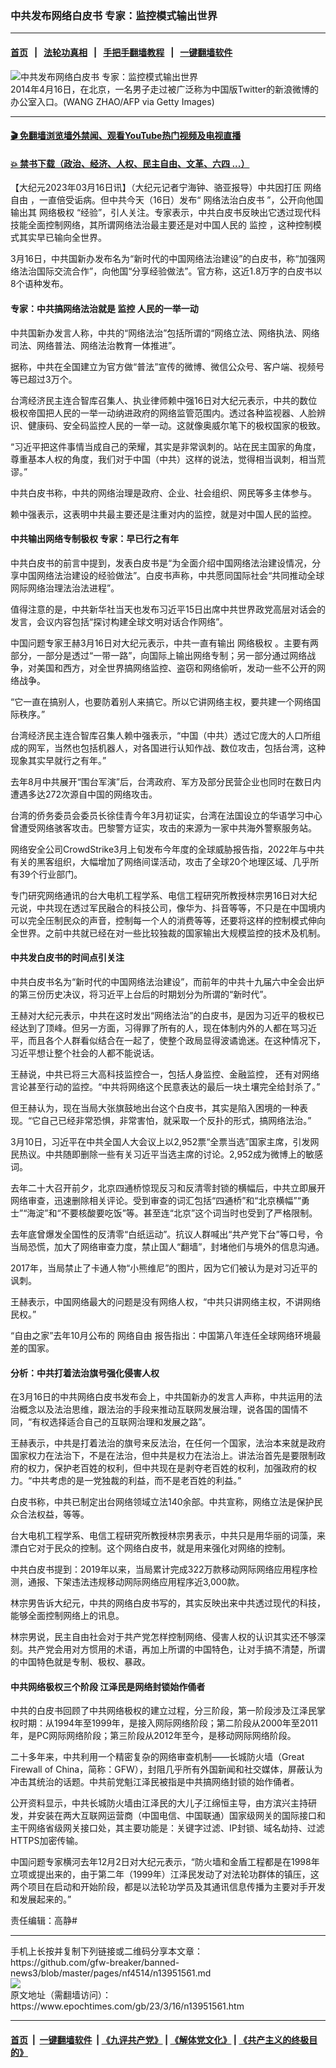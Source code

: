 ### 中共发布网络白皮书 专家：监控模式输出世界
------------------------

#### [首页](https://github.com/gfw-breaker/banned-news3/blob/master/README.md) &nbsp;&nbsp;|&nbsp;&nbsp; [法轮功真相](https://github.com/begood0513/basic/blob/master/README.md)  &nbsp;&nbsp;|&nbsp;&nbsp; [手把手翻墙教程](https://github.com/gfw-breaker/guides/wiki)  &nbsp;&nbsp;|&nbsp;&nbsp; [一键翻墙软件](https://github.com/gfw-breaker/nogfw/blob/master/README.md)  



<div><img alt="中共发布网络白皮书 专家：监控模式输出世界" class="attachment-djy_600_400 size-djy_600_400 wp-post-image" src="https://i.epochtimes.com/assets/uploads/2023/03/id13951708-GettyImages-485031333-600x400.jpg"/>
<div class="caption">
 2014年4月16日，在北京，一名男子走过被广泛称为中国版Twitter的新浪微博的办公室入口。(WANG ZHAO/AFP via Getty Images)
</div></div><hr/>

#### [ 🎬  免翻墙浏览墙外禁闻、观看YouTube热门视频及电视直播](https://github.com/gfw-breaker/HelloWorld)

#### [ 💥  禁书下载（政治、经济、人权、民主自由、文革、六四 ...）](https://github.com/gfw-breaker/books/blob/master/README.md)

<div><p>
 【大纪元2023年03月16日讯】（大纪元记者宁海钟、骆亚报导）中共因打压
 <ok href="https://www.epochtimes.com/gb/tag/%E7%BD%91%E7%BB%9C%E8%87%AA%E7%94%B1.html">
  网络自由
 </ok>
 ，一直倍受诟病。但中共今天（16日）发布“
 <ok href="https://www.epochtimes.com/gb/tag/%E7%BD%91%E7%BB%9C%E6%B3%95%E6%B2%BB%E7%99%BD%E7%9A%AE%E4%B9%A6.html">
  网络法治白皮书
 </ok>
 ”，公开向他国输出其
 <ok href="https://www.epochtimes.com/gb/tag/%E7%BD%91%E7%BB%9C%E6%9E%81%E6%9D%83.html">
  网络极权
 </ok>
 “经验”，引人关注。专家表示，中共白皮书反映出它透过现代科技能全面控制网络，其所谓网络法治最主要还是对中国人民的
 <ok href="https://www.epochtimes.com/gb/tag/%E7%9B%91%E6%8E%A7.html">
  监控
 </ok>
 ，这种控制模式其实早已输向全世界。
</p>
<p>
 3月16日，中共国新办发布名为“新时代的中国网络法治建设”的白皮书，称“加强网络法治国际交流合作”，向他国“分享经验做法”。官方称，这近1.8万字的白皮书以8个语种发布。
</p>
<h4>
 专家：中共搞网络法治就是
 <ok href="https://www.epochtimes.com/gb/tag/%E7%9B%91%E6%8E%A7.html">
  监控
 </ok>
 人民的一举一动
</h4>
<p>
 中共国新办发言人称，中共的“网络法治”包括所谓的“网络立法、网络执法、网络司法、网络普法、网络法治教育一体推进”。
</p>
<p>
 据称，中共在全国建立为官方做“普法”宣传的微博、微信公众号、客户端、视频号等已超过3万个。
</p>
<p>
 台湾经济民主连合智库召集人、执业律师赖中强16日对大纪元表示，中共的数位极权帝国把人民的一举一动纳进政府的网络监管范围内。透过各种监视器、人脸辨识、健康码、安全码监控人民的一举一动。这就像奥威尔笔下的极权国家的极致。
</p>
<p>
 “习近平把这件事情当成自己的荣耀，其实是非常讽刺的。站在民主国家的角度，尊重基本人权的角度，我们对于中国（中共）这样的说法，觉得相当讽刺，相当荒谬。”
</p>
<p>
 中共白皮书称，中共的网络治理是政府、企业、社会组织、网民等多主体参与。
</p>
<p>
 赖中强表示，这表明中共最主要还是注重对内的监控，就是对中国人民的监控。
</p>
<h4>
 中共输出网络专制极权 专家：早已行之有年
</h4>
<p>
 中共白皮书的前言中提到，发表白皮书是“为全面介绍中国网络法治建设情况，分享中国网络法治建设的经验做法”。白皮书声称，中共愿同国际社会“共同推动全球网际网络治理法治法进程”。
</p>
<p>
 值得注意的是，中共新华社当天也发布习近平15日出席中共世界政党高层对话会的发言，会议内容包括“探讨构建全球文明对话合作网络”。
</p>
<p>
 中国问题专家王赫3月16日对大纪元表示，中共一直有输出
 <ok href="https://www.epochtimes.com/gb/tag/%E7%BD%91%E7%BB%9C%E6%9E%81%E6%9D%83.html">
  网络极权
 </ok>
 。主要有两部分，一部分是透过“一带一路”，向国际上输出网络专制；另一部分通过网络战争，对美国和西方，对全世界搞网络监控、盗窃和网络偷听，发动一些不公开的网络战争。
</p>
<p>
 “它一直在搞别人，也要防着别人来搞它。所以它讲网络主权，要共建一个网络国际秩序。”
</p>
<p>
 台湾经济民主连合智库召集人赖中强表示，“中国（中共）透过它庞大的人口所组成的网军，当然也包括机器人，对各国进行认知作战、数位攻击，包括台湾，这种现象其实早就行之有年。”
</p>
<p>
 去年8月中共展开“围台军演”后，台湾政府、军方及部分民营企业也同时在数日内遭遇多达272次源自中国的网络攻击。
</p>
<p>
 台湾的侨务委员会委员长徐佳青今年3月初证实，台湾在法国设立的华语学习中心曾遭受网络骇客攻击。巴黎警方证实，攻击的来源为一家中共海外警察服务站。
</p>
<p>
 网络安全公司CrowdStrike3月上旬发布今年度的全球威胁报告指，2022年与中共有关的黑客组织，大幅增加了网络间谍活动，攻击了全球20个地理区域、几乎所有39个行业部门。
</p>
<p class="p1">
 专门研究网络通讯的台大电机工程学系、电信工程研究所教授林宗男16日对大纪元说，中共现在透过军民融合的科技公司，像华为、抖音等等，不只是在中国境内可以完全压制民众的声音，控制每一个人的消费等等，还要将这样的控制模式伸向全世界。之前中共就已经在对一些比较独裁的国家输出大规模监控的技术及机制。
</p>
<h4>
 中共发白皮书的时间点引关注
</h4>
<p>
 中共白皮书名为“新时代的中国网络法治建设”，而前年的中共十九届六中全会出炉的第三份历史决议，将习近平上台后的时期划分为所谓的“新时代”。
</p>
<p>
 王赫对大纪元表示，中共在这时发出“网络法治”的白皮书，是因为习近平的极权已经达到了顶峰。但另一方面，习得罪了所有的人，现在体制内外的人都在骂习近平，而且各个人群看似结合在一起了，使整个政局显得波谲诡迷。在这种情况下，习近平想让整个社会的人都不能说话。
</p>
<p>
 王赫说，中共已将三大高科技监控合一，包括人身监控、金融监控， 还有对网络言论甚至行动的监控。“中共将网络这个民意表达的最后一块土壤完全给封杀了。”
</p>
<p>
 但王赫认为，现在当局大张旗鼓地出台这个白皮书，其实是陷入困境的一种表现。“它自己已经非常恐惧，非常害怕，就采取一个反扑的形式，搞网络法治。”
</p>
<p>
 3月10日，习近平在中共全国人大会议上以2,952票“全票当选”国家主席，引发网民热议。中共随即删除一些有关习近平当选主席的讨论。2,952成为微博上的敏感词。
</p>
<p>
 去年二十大召开前夕，北京四通桥惊现反习和反清零封锁的横幅后，中共立即展开网络审查，迅速删除相关评论。受到审查的词汇包括“四通桥”和“北京横幅”“勇士”“海淀”和“不要核酸要吃饭”等。甚至连“北京”这个词当时也受到了严格限制。
</p>
<p>
 去年底曾爆发全国性的反清零“白纸运动”。抗议人群喊出“共产党下台”等口号，令当局恐慌，加大了网络审查力度，禁止国人“翻墙”，封堵他们与境外的信息沟通。
</p>
<p>
 2017年，当局禁止了卡通人物“小熊维尼”的图片，因为它们被认为是对习近平的讽刺。
</p>
<p>
 王赫表示，中国网络最大的问题是没有网络人权，“中共只讲网络主权，不讲网络民权。”
</p>
<p>
 “自由之家”去年10月公布的
 <ok href="https://www.epochtimes.com/gb/tag/%E7%BD%91%E7%BB%9C%E8%87%AA%E7%94%B1.html">
  网络自由
 </ok>
 报告指出：中国第八年连任全球网络环境最差的国家。
</p>
<h4>
 分析：中共打着法治旗号强化侵害人权
</h4>
<p>
 在3月16日的中共网络白皮书发布会上，中共国新办的发言人声称，中共运用的法治概念以及法治思维，跟法治的手段来推动互联网发展治理，说各国的国情不同，“有权选择适合自己的互联网治理和发展之路”。
</p>
<p>
 王赫表示，中共是打着法治的旗号来反法治，在任何一个国家，法治本来就是政府国家权力在法治下，不是在法治，但中共是权力在法治上。讲法治首先是要限制政府的权力，保护老百姓的权利，但中共现在是剥夺老百姓的权利，加强政府的权力。“中共考虑的是一党独裁的利益，而不是老百姓的利益。”
</p>
<p>
 白皮书称，中共已制定出台网络领域立法140余部。中共宣称，网络立法是保护民众合法权益，等等。
</p>
<p class="p1">
 台大电机工程学系、电信工程研究所教授林宗男表示，中共只是用华丽的词藻，来漂白它对于民众的控制。这个网络白皮书，就是用来强化对网络的控制。
</p>
<p class="p1">
 中共白皮书提到：2019年以来，当局累计完成322万款移动网际网络应用程序检测，通报、下架违法违规移动网际网络应用程序近3,000款。
</p>
<p>
 林宗男告诉大纪元，中共的网络白皮书写的，其实反映出来中共透过现代的科技，能够全面控制网络上的讯息。
</p>
<p class="p1">
 林宗男说，民主自由社会对于共产党怎样控制网络、侵害人权的认识其实还不够深刻。共产党会用对方惯用的术语，再加上所谓的中国特色，让对手搞不清楚，所谓的中国特色就是专制、极权、暴政。
</p>
<h4>
 中共网络极权三个阶段 江泽民是网络封锁始作俑者
</h4>
<p>
 中共的白皮书回顾了中共网络极权的建立过程，分三阶段，第一阶段涉及江泽民掌权时期：从1994年至1999年，是接入网际网络阶段；第二阶段从2000年至2011年，是PC网际网络阶段；第三阶段从2012年至今，是移动网际网络阶段。
</p>
<p>
 二十多年来，中共利用一个精密复杂的网络审查机制——长城防火墙（Great Firewall of China，简称：GFW），封阻几乎所有外国新闻和社交媒体，屏蔽认为冲击其统治的话题。中共前党魁江泽民被指是中共搞网络封锁的始作俑者。
</p>
<p>
 公开资料显示，中共长城防火墙由江泽民的大儿子江绵恒主导，由方滨兴主持研发，并安装在两大互联网运营商（中国电信、中国联通）国家级网关的国际接口和主干网络省级网关接口处，其主要功能是：关键字过滤、IP封锁、域名劫持、过滤HTTPS加密传输。
</p>
<p>
 中国问题专家横河去年12月2日对大纪元表示，“防火墙和金盾工程都是在1998年立项或提出来的，由于第二年（1999年）江泽民发动了对法轮功群体的镇压，这两个项目在启动和开始阶段，都是以法轮功学员及其通讯信息传播为主要对手开发和发展起来的。”
</p>
<p>
 责任编辑：高静#
</p>
</div>
<hr/>
手机上长按并复制下列链接或二维码分享本文章：<br/>
https://github.com/gfw-breaker/banned-news3/blob/master/pages/nf4514/n13951561.md <br/>
<a href='https://github.com/gfw-breaker/banned-news3/blob/master/pages/nf4514/n13951561.md'><img src='https://github.com/gfw-breaker/banned-news3/blob/master/pages/nf4514/n13951561.md.png'/></a> <br/>
原文地址（需翻墙访问）：https://www.epochtimes.com/gb/23/3/16/n13951561.htm


------------------------
#### [首页](https://github.com/gfw-breaker/banned-news3/blob/master/README.md) &nbsp;|&nbsp; [一键翻墙软件](https://github.com/gfw-breaker/nogfw/blob/master/README.md) &nbsp;| [《九评共产党》](https://github.com/gfw-breaker/9ping.md/blob/master/README.md#九评之一评共产党是什么) | [《解体党文化》](https://github.com/gfw-breaker/jtdwh.md/blob/master/README.md) | [《共产主义的终极目的》](https://github.com/gfw-breaker/gczydzjmd.md/blob/master/README.md)


<img src='http://gfw-breaker.win/banned-news3/pages/nf4514/n13951561.md' width='0px' height='0px'/>